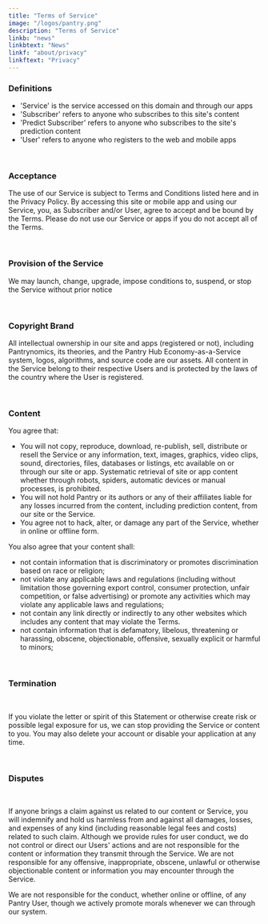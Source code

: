 ```yaml
---
title: "Terms of Service"
image: "/logos/pantry.png"
description: "Terms of Service"
linkb: "news"
linkbtext: "News"
linkf: "about/privacy"
linkftext: "Privacy"
---
```


### Definitions

- 'Service' is the service accessed on this domain and through our apps
- 'Subscriber' refers to anyone who subscribes to this site's content 
- 'Predict Subscriber' refers to anyone who subscribes to the site's prediction content
- 'User' refers to anyone who registers to the web and mobile apps

<br>

### Acceptance

The use of our Service is subject to Terms and Conditions listed here and in the Privacy Policy.  By accessing this site or mobile app and using our Service, you, as Subscriber and/or User, agree to accept and be bound by the Terms. Please do not use our Service or apps if you do not accept all of the Terms.

<br>

### Provision of the Service

We may launch, change, upgrade, impose conditions to, suspend, or stop the Service without prior notice

<br>

### Copyright Brand

All intellectual ownership in our site and apps (registered or not), including Pantrynomics, its theories, and the Pantry Hub Economy-as-a-Service system, logos, algorithms, and source code are our assets. All content in the Service belong to their respective Users and is protected by the laws of the country where the User is registered.

<br>

### Content

You agree that:
- You will not copy, reproduce, download, re-publish, sell, distribute or resell the Service or any information, text, images, graphics, video clips, sound, directories, files, databases or listings, etc available on or through our site or app. Systematic retrieval of site or app content whether through robots, spiders, automatic devices or manual processes, is prohibited.
- You will not hold Pantry or its authors or any of their affiliates liable for any losses incurred from the content, including prediction content, from our site or the Service.
- You agree not to hack, alter, or damage any part of the Service, whether in online or offline form.

You also agree that your content shall:
- not contain information that is discriminatory or promotes discrimination based on race or religion; 
- not violate any applicable laws and regulations (including without limitation those governing export control, consumer protection, unfair competition, or false advertising) or promote any activities which may violate any applicable laws and regulations;
- not contain any link directly or indirectly to any other websites which includes any content that may violate the Terms.
- not contain information that is defamatory, libelous, threatening or harassing, obscene, objectionable, offensive, sexually explicit or harmful to minors;

<br>

### Termination

<br>

If you violate the letter or spirit of this Statement or otherwise create risk or possible legal exposure for us, we can stop providing the Service or content to you. You may also delete your account or disable your application at any time.

<br>

### Disputes

<br>

If anyone brings a claim against us related to our content or Service, you will indemnify and hold us harmless from and against all damages, losses, and expenses of any kind (including reasonable legal fees and costs) related to such claim. Although we provide rules for user conduct, we do not control or direct our Users' actions and are not responsible for the content or information they transmit through the Service. We are not responsible for any offensive, inappropriate, obscene, unlawful or otherwise objectionable content or information you may encounter through the Service. 

We are not responsible for the conduct, whether online or offline, of any Pantry User, though we actively promote morals whenever we can through our system. 
